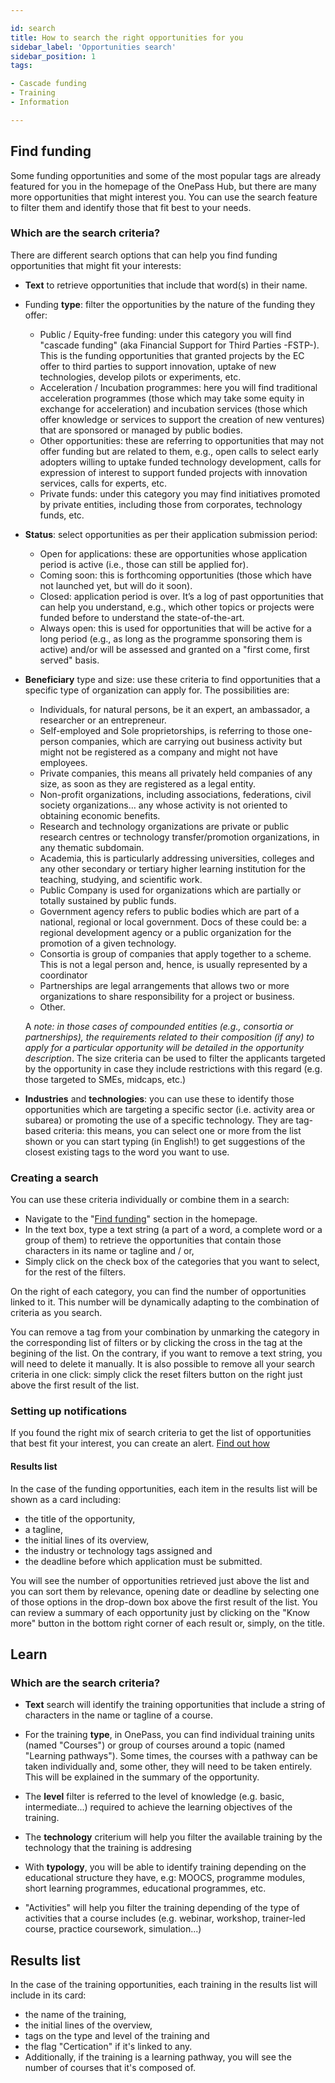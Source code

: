 ```yaml
---

id: search
title: How to search the right opportunities for you
sidebar_label: 'Opportunities search'
sidebar_position: 1
tags:

- Cascade funding
- Training
- Information

---
```


## Find funding

Some funding opportunities and some of the most popular tags are already featured for you in the homepage of the OnePass Hub, but there are many more opportunities that might interest you.
You can use the search feature to filter them and identify those that fit best to your needs.

### Which are the search criteria?

There are different search options that can help you find funding opportunities that might fit your interests:

- **Text** to retrieve opportunities that include that word(s) in their name.

- Funding **type**: filter the opportunities by the nature of the funding they offer:

  - Public / Equity-free funding: under this category you will find "cascade funding" (aka Financial Support for Third Parties -FSTP-). This is the funding opportunities that granted projects by the EC offer to third parties to support innovation, uptake of new technologies, develop pilots or experiments, etc.
  - Acceleration / Incubation programmes: here you will find traditional acceleration programmes (those which may take some equity in exchange for acceleration) and incubation services (those which offer knowledge or services to support the creation of new ventures) that are sponsored or managed by public bodies.
  - Other opportunities: these are referring to opportunities that may not offer funding but are related to them, e.g., open calls to select early adopters willing to uptake funded technology development, calls for expression of interest to support funded projects with innovation services, calls for experts, etc.
  - Private funds: under this category you may find initiatives promoted by private entities, including those from corporates, technology funds, etc.

- **Status**: select opportunities as per their application submission period:

  - Open for applications: these are opportunities whose application period is active (i.e., those can still be applied for).
  - Coming soon: this is forthcoming opportunities (those which have not launched yet, but will do it soon).
  - Closed: application period is over. It’s a log of past opportunities that can help you understand, e.g., which other topics or projects were funded before to understand the state-of-the-art.
  - Always open: this is used for opportunities that will be active for a long period (e.g., as long as the programme sponsoring them is active) and/or will be assessed and granted on a "first come, first served" basis.

- **Beneficiary** type and size: use these criteria to find opportunities that a specific type of organization can apply for. The possibilities are:

  - Individuals, for natural persons, be it an expert, an ambassador, a researcher or an entrepreneur.
  - Self-employed and Sole proprietorships, is referring to those one-person companies, which are carrying out business activity but might not be registered as a company and might not have employees.
  - Private companies, this means all privately held companies of any size, as soon as they are registered as a legal entity.
  - Non-profit organizations, including associations, federations, civil society organizations… any whose activity is not oriented to obtaining economic benefits.
  - Research and technology organizations are private or public research centres or technology transfer/promotion organizations, in any thematic subdomain.
  - Academia, this is particularly addressing universities, colleges and any other secondary or tertiary higher learning institution for the teaching, studying, and scientific work.
  - Public Company is used for organizations which are partially or totally sustained by public funds.
  - Government agency refers to public bodies which are part of a national, regional or local government. Docs of these could be: a regional development agency or a public organization for the promotion of a given technology.
  - Consortia is group of companies that apply together to a scheme. This is not a legal person and, hence, is usually represented by a coordinator
  - Partnerships are legal arrangements that allows two or more organizations to share responsibility for a project or business.
  - Other.

  A _note: in those cases of compounded entities (e.g., consortia or partnerships), the requirements related to their composition (if any) to apply for a particular opportunity will be detailed in the opportunity description_.
  The size criteria can be used to filter the applicants targeted by the opportunity in case they include restrictions with this regard (e.g. those targeted to SMEs, midcaps, etc.)

- **Industries** and **technologies**: you can use these to identify those opportunities which are targeting a specific sector (i.e. activity area or subarea) or promoting the use of a specific technology. They are tag-based criteria: this means, you can select one or more from the list shown or you can start typing (in English!) to get suggestions of the closest existing tags to the word you want to use.

### Creating a search

You can use these criteria individually or combine them in a search:

- Navigate to the "[Find funding](https://getonepass.eu/search/opportunities)" section in the homepage.
- In the text box, type a text string (a part of a word, a complete word or a group of them) to retrieve the opportunities that contain those characters in its name or tagline and / or,
- Simply click on the check box of the categories that you want to select, for the rest of the filters.

On the right of each category, you can find the number of opportunities linked to it. This number will be dynamically adapting to the combination of criteria as you search.

You can remove a tag from your combination by unmarking the category in the corresponding list of filters or by clicking the cross in the tag at the begining of the list. On the contrary, if you want to remove a text string, you will need to delete it manually. It is also possible to remove all your search criteria in one click: simply click the reset filters button on the right just above the first result of the list.

### Setting up notifications

If you found the right mix of search criteria to get the list of opportunities that best fit your interest, you can create an alert. [Find out how](./alerts.md)

#### Results list

In the case of the funding opportunities, each item in the results list will be shown as a card including:

- the title of the opportunity,
- a tagline,
- the initial lines of its overview,
- the industry or technology tags assigned and
- the deadline before which application must be submitted.

You will see the number of opportunities retrieved just above the list and you can sort them by relevance, opening date or deadline by selecting one of those options in the drop-down box above the first result of the list.
You can review a summary of each opportunity just by clicking on the "Know more" button in the bottom right corner of each result or, simply, on the title.

## Learn

### Which are the search criteria?

- **Text** search will identify the training opportunities that include a string of characters in the name or tagline of a course.

- For the training **type**, in OnePass, you can find individual training units (named "Courses") or group of courses around a topic (named "Learning pathways"). Some times, the courses with a pathway can be taken individually and, some other, they will need to be taken entirely. This will be explained in the summary of the opportunity.

- The **level** filter is referred to the level of knowledge (e.g. basic, intermediate...) required to achieve the learning objectives of the training.

- The **technology** criterium will help you filter the available training by the technology that the training is addresing

- With **typology**, you will be able to identify training depending on the educational structure they have, e.g: MOOCS, programme modules, short learning programmes, educational programmes, etc.

- "Activities" will help you filter the training depending of the type of activities that a course includes (e.g. webinar, workshop, trainer-led course, practice coursework, simulation...)

## Results list

In the case of the training opportunities, each training in the results list will include in its card:

- the name of the training,
- the initial lines of the overview,
- tags on the type and level of the training and
- the flag "Certication" if it's linked to any.
- Additionally, if the training is a learning pathway, you will see the number of courses that it's composed of.
